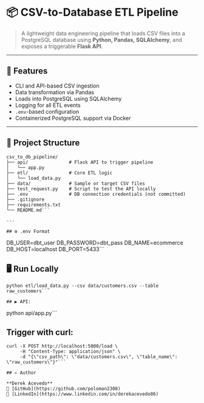 # 📦 CSV-to-Database ETL Pipeline

> A lightweight data engineering pipeline that loads CSV files into a PostgreSQL database using **Python, Pandas, SQLAlchemy**, and exposes a triggerable **Flask API**.

---

## 🚀 Features

- CLI and API-based CSV ingestion
- Data transformation via Pandas
- Loads into PostgreSQL using SQLAlchemy
- Logging for all ETL events
- `.env`-based configuration
- Containerized PostgreSQL support via Docker

---

## 🧱 Project Structure

```plaintext
csv_to_db_pipeline/
├── api/               # Flask API to trigger pipeline
│   └── app.py
├── etl/               # Core ETL logic
│   └── load_data.py
├── data/              # Sample or target CSV files
├── test_request.py    # Script to test the API locally
├── .env               # DB connection credentials (not committed)
├── .gitignore
├── requirements.txt
└── README.md```

---

## ⚙️ .env Format

```
DB_USER=dbt_user
DB_PASSWORD=dbt_pass
DB_NAME=ecommerce
DB_HOST=localhost
DB_PORT=5433```

## 🖥️ Run Locally

```
python etl/load_data.py --csv data/customers.csv --table raw_customers```

## ▶️ API:

```
python api/app.py```

## Trigger with curl:

```
curl -X POST http://localhost:5000/load \
     -H "Content-Type: application/json" \
     -d "{\"csv_path\": \"data/customers.csv\", \"table_name\": \"raw_customers\"}"```

## ✍️ Author

**Derek Acevedo**  
📍 [GitHub](https://github.com/poloman2308)  
📄 [LinkedIn](https://www.linkedin.com/in/derekacevedo86)


